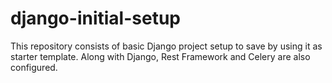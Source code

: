 # django-initial-setup
This repository consists of basic Django project setup to save by using it as starter template. Along with Django, Rest Framework and Celery are also configured. 
